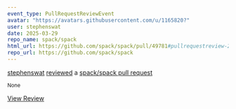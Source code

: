```yaml
---
event_type: PullRequestReviewEvent
avatar: "https://avatars.githubusercontent.com/u/1165820?"
user: stephenswat
date: 2025-03-29
repo_name: spack/spack
html_url: https://github.com/spack/spack/pull/49781#pullrequestreview-2727720107
repo_url: https://github.com/spack/spack
---
```


<a href='https://github.com/stephenswat' target='_blank'>stephenswat</a> <a href='https://github.com/spack/spack/pull/49781#pullrequestreview-2727720107' target='_blank'>reviewed</a> a <a href='https://github.com/spack/spack/pull/49781' target='_blank'>spack/spack pull request</a>

<small>None</small>

<a href='https://github.com/spack/spack/pull/49781#pullrequestreview-2727720107' target='_blank'>View Review</a>